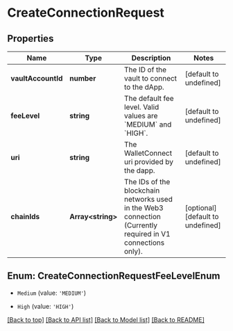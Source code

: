 # CreateConnectionRequest

## Properties

|Name | Type | Description | Notes|
|------------ | ------------- | ------------- | -------------|
|**vaultAccountId** | **number** | The ID of the vault to connect to the dApp. | [default to undefined]|
|**feeLevel** | **string** | The default fee level. Valid values are &#x60;MEDIUM&#x60; and &#x60;HIGH&#x60;. | [default to undefined]|
|**uri** | **string** | The WalletConnect uri provided by the dapp. | [default to undefined]|
|**chainIds** | **Array&lt;string&gt;** | The IDs of the blockchain networks used in the Web3 connection (Currently required in V1 connections only). | [optional] [default to undefined]|


## Enum: CreateConnectionRequestFeeLevelEnum


* `Medium` (value: `'MEDIUM'`)

* `High` (value: `'HIGH'`)





[[Back to top]](#) [[Back to API list]](../../README.md#documentation-for-api-endpoints) [[Back to Model list]](../../README.md#documentation-for-models) [[Back to README]](../../README.md)
